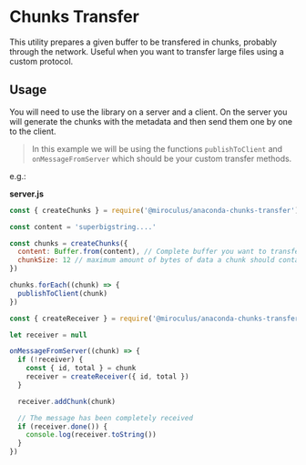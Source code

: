 # Chunks Transfer

This utility prepares a given buffer to be transfered in chunks, probably through
the network. Useful when you want to transfer large files using a custom protocol.

## Usage

You will need to use the library on a server and a client. On the server you will
generate the chunks with the metadata and then send them one by one to the client.

> In this example we will be using the functions `publishToClient` and `onMessageFromServer`
> which should be your custom transfer methods.

e.g.:

**server.js**
```javascript
const { createChunks } = require('@miroculus/anaconda-chunks-transfer')

const content = 'superbigstring....'

const chunks = createChunks({
  content: Buffer.from(content), // Complete buffer you want to transfer
  chunkSize: 12 // maximum amount of bytes of data a chunk should contain
})

chunks.forEach((chunk) => {
  publishToClient(chunk)
})
```

```javascript
const { createReceiver } = require('@miroculus/anaconda-chunks-transfer')

let receiver = null

onMessageFromServer((chunk) => {
  if (!receiver) {
    const { id, total } = chunk
    receiver = createReceiver({ id, total })
  }

  receiver.addChunk(chunk)

  // The message has been completely received
  if (receiver.done()) {
    console.log(receiver.toString())
  }
})
```
